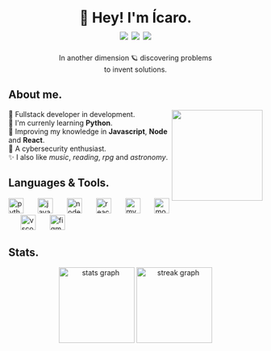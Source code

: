 
<br clear="both">
<h1 align=center>🚀 Hey! I'm Ícaro.
		<div align=center>
			<a href=https://www.linkedin.com/in/icaro-silva28/><img  src="https://img.shields.io/static/v1?label&message=Linkedin&color=white&style=for-the-badge&logo=Linkedin&logoColor=black"/></a>
			<a href=https://discord.com/lencastre#6715><img  src="https://img.shields.io/static/v1?label&message=Discord&color=F73F52&style=for-the-badge&logo=Discord&logoColor=white"/></a>
			<img  src="https://img.shields.io/static/v1?label&message=In progress. . .&color=7986C7&style=for-the-badge&logo=Ghost&logoColor=white"/>
		</div>
</h1>
<p align=center>In another dimension 🪐 discovering problems <br> to invent solutions.</p>

###
 
## About me.
<img src="https://i.pinimg.com/originals/73/69/6e/73696e022df7cd5cb3d999c6875361dd.gif" align="right" width="180px"/>

<div align="left" width="100%">
	👾 Fullstack developer in development.
	<br>🐍 I'm currenly learning <b>Python</b>.
	<br>📕 Improving my knowledge in <b>Javascript</b>, <b>Node</b> and <b>React</b>.
	<br>🎯 A cybersecurity enthusiast.
	<br>✨ I also like <i>music</i>, <i>reading</i>, <i>rpg</i> and <i>astronomy</i>.
</div>

###

## Languages & Tools.
<div align="left">
  <img src="https://cdn.jsdelivr.net/gh/devicons/devicon/icons/python/python-original.svg" height="30" alt="python logo"  />
  <img width="20" />
  <img src="https://cdn.simpleicons.org/javascript/F7DF1E" height="30" alt="javascript logo"  />
  <img width="20" />
  <img src="https://cdn.jsdelivr.net/gh/devicons/devicon/icons/nodejs/nodejs-original.svg" height="30" alt="nodejs logo"  />
  <img width="20" />
  <img src="https://cdn.simpleicons.org/react/61DAFB" height="30" alt="react logo"  />
  <img width="20" />
  <img src="https://cdn.jsdelivr.net/gh/devicons/devicon/icons/mysql/mysql-original.svg" height="30" alt="mysql logo"  />
  <img width="20" />
  <img src="https://cdn.jsdelivr.net/gh/devicons/devicon/icons/mongodb/mongodb-original.svg" height="30" alt="mongodb logo"  />
  <img width="20" />
  <img src="https://cdn.jsdelivr.net/gh/devicons/devicon/icons/vscode/vscode-original.svg" height="30" alt="vscode logo"  />
  <img width="20" />
  <img src="https://cdn.jsdelivr.net/gh/devicons/devicon/icons/figma/figma-original.svg" height="30" alt="figma logo"  />
</div>

###

## Stats.
<div align="center">
		<img src="https://github-readme-stats.vercel.app/api?username=IcaroSilva28&hide_title=false&hide_rank=false&show_icons=true&include_all_commits=true&count_private=true&disable_animations=false&theme=buefyt&locale=en&hide_border=true&order=1" height="150px" alt="stats graph"  />
		<img src="https://streak-stats.demolab.com?user=IcaroSilva28&locale=en&mode=weekly&theme=buefy&hide_border=true&border_radius=5&date_format=j%20M%5B%20Y%5D&order=3" height="150px" alt="streak graph"  />
</div>

